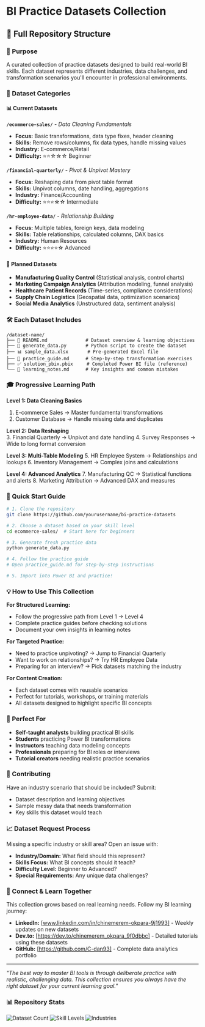 # BI Practice Datasets Collection

## 📖 Full Repository Structure

### 🎯 Purpose
A curated collection of practice datasets designed to build real-world BI skills. Each dataset represents different industries, data challenges, and transformation scenarios you'll encounter in professional environments.

### 📁 Dataset Categories

#### 📊 Current Datasets

**`/ecommerce-sales/`** - *Data Cleaning Fundamentals*
- **Focus:** Basic transformations, data type fixes, header cleaning
- **Skills:** Remove rows/columns, fix data types, handle missing values
- **Industry:** E-commerce/Retail
- **Difficulty:** ⭐⭐☆☆☆ Beginner

**`/financial-quarterly/`** - *Pivot & Unpivot Mastery*
- **Focus:** Reshaping data from pivot table format
- **Skills:** Unpivot columns, date handling, aggregations  
- **Industry:** Finance/Accounting
- **Difficulty:** ⭐⭐⭐☆☆ Intermediate

**`/hr-employee-data/`** - *Relationship Building*
- **Focus:** Multiple tables, foreign keys, data modeling
- **Skills:** Table relationships, calculated columns, DAX basics
- **Industry:** Human Resources
- **Difficulty:** ⭐⭐⭐⭐☆ Advanced

#### 🔮 Planned Datasets
- **Manufacturing Quality Control** (Statistical analysis, control charts)
- **Marketing Campaign Analytics** (Attribution modeling, funnel analysis)
- **Healthcare Patient Records** (Time-series, compliance considerations)
- **Supply Chain Logistics** (Geospatial data, optimization scenarios)
- **Social Media Analytics** (Unstructured data, sentiment analysis)

### 🛠️ Each Dataset Includes

```
/dataset-name/
├── 📄 README.md              # Dataset overview & learning objectives
├── 🐍 generate_data.py       # Python script to create the dataset
├── 📊 sample_data.xlsx       # Pre-generated Excel file
├── 🎯 practice_guide.md      # Step-by-step transformation exercises
├── ✅ solution_pbix.pbix     # Completed Power BI file (reference)
└── 📝 learning_notes.md      # Key insights and common mistakes
```

### 🎓 Progressive Learning Path

**Level 1: Data Cleaning Basics**
1. E-commerce Sales → Master fundamental transformations
2. Customer Database → Handle missing data and duplicates

**Level 2: Data Reshaping**  
3. Financial Quarterly → Unpivot and date handling
4. Survey Responses → Wide to long format conversion

**Level 3: Multi-Table Modeling**
5. HR Employee System → Relationships and lookups
6. Inventory Management → Complex joins and calculations

**Level 4: Advanced Analytics**
7. Manufacturing QC → Statistical functions and alerts
8. Marketing Attribution → Advanced DAX and measures

### 🚀 Quick Start Guide

```bash
# 1. Clone the repository
git clone https://github.com/yourusername/bi-practice-datasets

# 2. Choose a dataset based on your skill level
cd ecommerce-sales/  # Start here for beginners

# 3. Generate fresh practice data
python generate_data.py

# 4. Follow the practice guide
# Open practice_guide.md for step-by-step instructions

# 5. Import into Power BI and practice!
```

### 💡 How to Use This Collection

**For Structured Learning:**
- Follow the progressive path from Level 1 → Level 4
- Complete practice guides before checking solutions
- Document your own insights in learning notes

**For Targeted Practice:**
- Need to practice unpivoting? → Jump to Financial Quarterly
- Want to work on relationships? → Try HR Employee Data
- Preparing for an interview? → Pick datasets matching the industry

**For Content Creation:**
- Each dataset comes with reusable scenarios
- Perfect for tutorials, workshops, or training materials
- All datasets designed to highlight specific BI concepts

### 🎯 Perfect For

- **Self-taught analysts** building practical BI skills
- **Students** practicing Power BI transformations  
- **Instructors** teaching data modeling concepts
- **Professionals** preparing for BI roles or interviews
- **Tutorial creators** needing realistic practice scenarios

### 🤝 Contributing

Have an industry scenario that should be included? Submit:
- Dataset description and learning objectives
- Sample messy data that needs transformation
- Key skills this dataset would teach

### 📈 Dataset Request Process

Missing a specific industry or skill area? Open an issue with:
- **Industry/Domain:** What field should this represent?
- **Skills Focus:** What BI concepts should it teach?
- **Difficulty Level:** Beginner to Advanced?
- **Special Requirements:** Any unique data challenges?

### 🔗 Connect & Learn Together

This collection grows based on real learning needs. Follow my BI learning journey:
- **LinkedIn:** [www.linkedin.com/in/chinemerem-okpara-9j1993] - Weekly updates on new datasets
- **Dev.to:** [https://dev.to/chinemerem_okpara_9f0dbbc] - Detailed tutorials using these datasets
- **GitHub:** [https://github.com/C-dan93] - Complete data analytics portfolio

---

*"The best way to master BI tools is through deliberate practice with realistic, challenging data. This collection ensures you always have the right dataset for your current learning goal."*

### 📊 Repository Stats
![Dataset Count](https://img.shields.io/badge/Datasets-3%20(Growing)-blue)
![Skill Levels](https://img.shields.io/badge/Difficulty-Beginner%20to%20Advanced-green)
![Industries](https://img.shields.io/badge/Industries-5%2B-orange)
